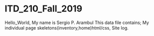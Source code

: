 # ITD_210_Fall_2019
Hello_World, My name is Sergio P. Arambul
This data file contains; My individual page skeletons(inventory,home)html/css, Site log.
